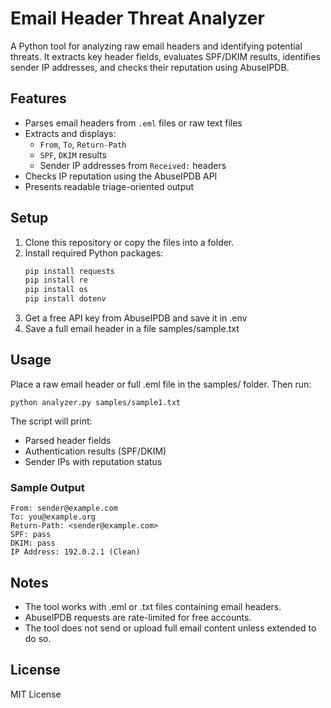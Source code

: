 # Email Header Threat Analyzer

A Python tool for analyzing raw email headers and identifying potential threats. It extracts key header fields, evaluates SPF/DKIM results, identifies sender IP addresses, and checks their reputation using AbuseIPDB.

## Features

- Parses email headers from `.eml` files or raw text files
- Extracts and displays:
  - `From`, `To`, `Return-Path`
  - `SPF`, `DKIM` results
  - Sender IP addresses from `Received:` headers
- Checks IP reputation using the AbuseIPDB API
- Presents readable triage-oriented output

## Setup

1. Clone this repository or copy the files into a folder.
2. Install required Python packages:
   ```bash
   pip install requests
   pip install re
   pip install os
   pip install dotenv
3. Get a free API key from AbuseIPDB and save it in .env
4. Save a full email header in a file samples/sample.txt

## Usage

Place a raw email header or full .eml file in the samples/ folder. Then run:
```
python analyzer.py samples/sample1.txt
```
The script will print:
- Parsed header fields
- Authentication results (SPF/DKIM)
- Sender IPs with reputation status

### Sample Output
```
From: sender@example.com
To: you@example.org
Return-Path: <sender@example.com>
SPF: pass
DKIM: pass
IP Address: 192.0.2.1 (Clean)
```

## Notes
- The tool works with .eml or .txt files containing email headers.
- AbuseIPDB requests are rate-limited for free accounts.
- The tool does not send or upload full email content unless extended to do so.

## License
MIT License
